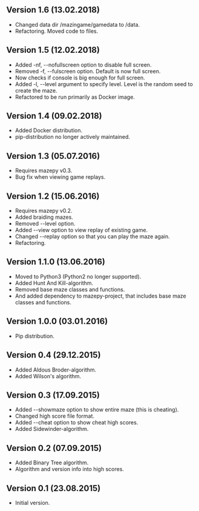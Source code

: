 ## Version 1.6 (13.02.2018)

- Changed data dir /mazingame/gamedata to /data.
- Refactoring. Moved code to files.

## Version 1.5 (12.02.2018)

- Added -nf, --nofullscreen option to disable full screen.
- Removed -f, --fulscreen option. Default is now full screen.
- Now checks if console is big enough for full screen.
- Added -l, --level argument to specify level. Level is
  the random seed to create the maze.
- Refactored to be run primarily as Docker image.

## Version 1.4 (09.02.2018)

- Added Docker distribution.
- pip-distribution no longer actively maintained.

## Version 1.3 (05.07.2016)

- Requires mazepy v0.3.
- Bug fix when viewing game replays.

## Version 1.2 (15.06.2016)

- Requires mazepy v0.2.
- Added braiding mazes.
- Removed --level option.
- Added --view option to view replay of existing game.
- Changed --replay option so that you can play the maze again.
- Refactoring.

## Version 1.1.0 (13.06.2016)

- Moved to Python3 (Python2 no longer supported).
- Added Hunt And Kill-algorithm.
- Removed base maze classes and functions.
- And added dependency to mazepy-project, that includes
  base maze classes and functions.

## Version 1.0.0 (03.01.2016)

- Pip distribution.

## Version 0.4 (29.12.2015)

- Added Aldous Broder-algorithm.
- Added Wilson's algorithm.

## Version 0.3 (17.09.2015)

- Added --showmaze option to show entire maze (this is cheating).
- Changed high score file format.
- Added --cheat option to show cheat high scores.
- Added Sidewinder-algorithm.

## Version 0.2 (07.09.2015)

- Added Binary Tree algorithm.
- Algorithm and version info into high scores.

## Version 0.1 (23.08.2015)

- Initial version.
